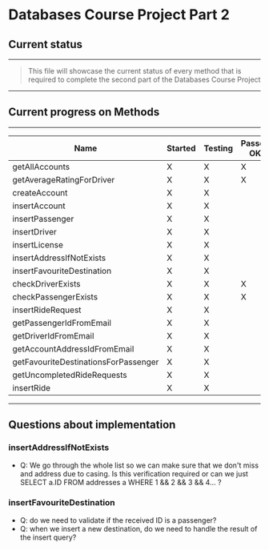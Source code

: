 # Databases Course Project Part 2
## Current status
---
>This file will showcase the current status of every method that is required to complete the second part of the Databases Course Project
---
## Current progress on Methods
---
| Name | Started | Testing | Passed OK |
| ----------- | ----------- | ----------- | ----------- |
| getAllAccounts | X | X | X |
| getAverageRatingForDriver | X | X | X |
| createAccount | X | X |  |
| insertAccount | X | X |  |
| insertPassenger | X | X |  |
| insertDriver | X | X |  |
| insertLicense | X | X |  |
| insertAddressIfNotExists | X | X |  |
| insertFavouriteDestination | X | X |  |
| checkDriverExists | X | X | X |
| checkPassengerExists | X | X | X |
| insertRideRequest | X | X |  |
| getPassengerIdFromEmail | X | X |  |
| getDriverIdFromEmail | X | X |  |
| getAccountAddressIdFromEmail | X | X |  |
| getFavouriteDestinationsForPassenger | X | X |  |
| getUncompletedRideRequests | X | X |  |
| insertRide | X | X |  |
---
## Questions about implementation
### insertAddressIfNotExists
- Q: We go through the whole list so we can make sure that we don't miss and address due to casing. Is this verification required or can we just SELECT a.ID FROM addresses a WHERE 1 && 2 && 3 && 4... ?
### insertFavouriteDestination
- Q: do we need to validate if the received ID is a passenger?
- Q: when we insert a new destination, do we need to handle the result of the insert query?